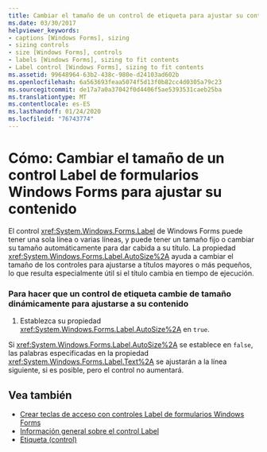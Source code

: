 ```yaml
---
title: Cambiar el tamaño de un control de etiqueta para ajustar su contenido
ms.date: 03/30/2017
helpviewer_keywords:
- captions [Windows Forms], sizing
- sizing controls
- size [Windows Forms], controls
- labels [Windows Forms], sizing to fit contents
- Label control [Windows Forms], sizing to fit contents
ms.assetid: 99648964-63b2-438c-980e-d24103ad602b
ms.openlocfilehash: 6a563693feaa5074f5d13f0b82cc4d0305a79c23
ms.sourcegitcommit: de17a7a0a37042f0d4406f5ae5393531caeb25ba
ms.translationtype: MT
ms.contentlocale: es-ES
ms.lasthandoff: 01/24/2020
ms.locfileid: "76743774"
---
```

# <a name="how-to-size-a-windows-forms-label-control-to-fit-its-contents"></a>Cómo: Cambiar el tamaño de un control Label de formularios Windows Forms para ajustar su contenido
El control <xref:System.Windows.Forms.Label> de Windows Forms puede tener una sola línea o varias líneas, y puede tener un tamaño fijo o cambiar su tamaño automáticamente para dar cabida a su título. La propiedad <xref:System.Windows.Forms.Label.AutoSize%2A> ayuda a cambiar el tamaño de los controles para ajustarse a títulos mayores o más pequeños, lo que resulta especialmente útil si el título cambia en tiempo de ejecución.  
  
### <a name="to-make-a-label-control-resize-dynamically-to-fit-its-contents"></a>Para hacer que un control de etiqueta cambie de tamaño dinámicamente para ajustarse a su contenido  
  
1. Establezca su propiedad <xref:System.Windows.Forms.Label.AutoSize%2A> en `true`.  
  
 Si <xref:System.Windows.Forms.Label.AutoSize%2A> se establece en `false`, las palabras especificadas en la propiedad <xref:System.Windows.Forms.Label.Text%2A> se ajustarán a la línea siguiente, si es posible, pero el control no aumentará.  
  
## <a name="see-also"></a>Vea también

- [Crear teclas de acceso con controles Label de formularios Windows Forms](how-to-create-access-keys-with-windows-forms-label-controls.md)
- [Información general sobre el control Label](label-control-overview-windows-forms.md)
- [Etiqueta (control)](label-control-windows-forms.md)
